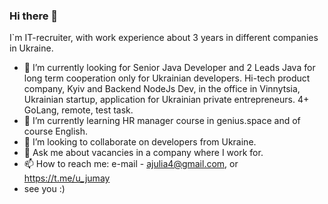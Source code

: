 ### Hi there 👋
I`m IT-recruiter, with work experience about 3 years in different companies in Ukraine.
- 🔭 I’m currently looking for Senior Java Developer and 2 Leads Java for long term cooperation only for Ukrainian developers. Hi-tech product company, Kyiv and Backend NodeJs Dev, in the office in Vinnytsia, Ukrainian startup, application for Ukrainian private entrepreneurs. 4+ GoLang, remote, test task.
- 🌱 I’m currently learning HR manager course in genius.space and of course English.
- 👯 I’m looking to collaborate on developers from Ukraine.
- 💬 Ask me about vacancies in a company where I work for.
- 📫 How to reach me: e-mail - ajulia4@gmail.com, or https://t.me/u_jumay
- see you :)
